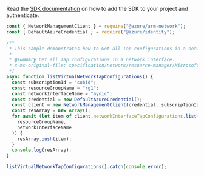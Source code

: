 Read the [SDK documentation](https://github.com/Azure/azure-sdk-for-js/blob/%40azure%2Farm-network_28.0.0/sdk/network/arm-network/README.md) on how to add the SDK to your project and authenticate.

```javascript
const { NetworkManagementClient } = require("@azure/arm-network");
const { DefaultAzureCredential } = require("@azure/identity");

/**
 * This sample demonstrates how to Get all Tap configurations in a network interface.
 *
 * @summary Get all Tap configurations in a network interface.
 * x-ms-original-file: specification/network/resource-manager/Microsoft.Network/stable/2021-08-01/examples/NetworkInterfaceTapConfigurationList.json
 */
async function listVirtualNetworkTapConfigurations() {
  const subscriptionId = "subid";
  const resourceGroupName = "rg1";
  const networkInterfaceName = "mynic";
  const credential = new DefaultAzureCredential();
  const client = new NetworkManagementClient(credential, subscriptionId);
  const resArray = new Array();
  for await (let item of client.networkInterfaceTapConfigurations.list(
    resourceGroupName,
    networkInterfaceName
  )) {
    resArray.push(item);
  }
  console.log(resArray);
}

listVirtualNetworkTapConfigurations().catch(console.error);
```
